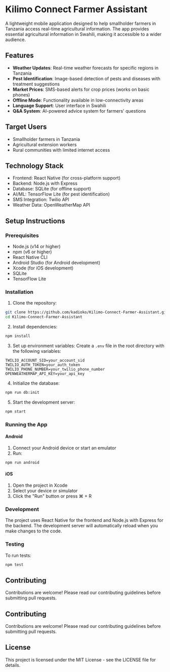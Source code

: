 # Kilimo Connect Farmer Assistant

A lightweight mobile application designed to help smallholder farmers in Tanzania access real-time agricultural information. The app provides essential agricultural information in Swahili, making it accessible to a wider audience.

## Features

- **Weather Updates**: Real-time weather forecasts for specific regions in Tanzania
- **Pest Identification**: Image-based detection of pests and diseases with treatment suggestions
- **Market Prices**: SMS-based alerts for crop prices (works on basic phones)
- **Offline Mode**: Functionality available in low-connectivity areas
- **Language Support**: User interface in Swahili
- **Q&A System**: AI-powered advice system for farmers' questions

## Target Users

- Smallholder farmers in Tanzania
- Agricultural extension workers
- Rural communities with limited internet access

## Technology Stack

- Frontend: React Native (for cross-platform support)
- Backend: Node.js with Express
- Database: SQLite (for offline support)
- AI/ML: TensorFlow Lite (for pest identification)
- SMS Integration: Twilio API
- Weather Data: OpenWeatherMap API

## Setup Instructions

### Prerequisites

- Node.js (v14 or higher)
- npm (v6 or higher)
- React Native CLI
- Android Studio (for Android development)
- Xcode (for iOS development)
- SQLite
- TensorFlow Lite

### Installation

1. Clone the repository:
```bash
git clone https://github.com/kadioko/Kilimo-Connect-Farmer-Assistant.git
cd Kilimo-Connect-Farmer-Assistant
```

2. Install dependencies:
```bash
npm install
```

3. Set up environment variables:
Create a `.env` file in the root directory with the following variables:
```
TWILIO_ACCOUNT_SID=your_account_sid
TWILIO_AUTH_TOKEN=your_auth_token
TWILIO_PHONE_NUMBER=your_twilio_phone_number
OPENWEATHERMAP_API_KEY=your_api_key
```

4. Initialize the database:
```bash
npm run db:init
```

5. Start the development server:
```bash
npm start
```

### Running the App

#### Android
1. Connect your Android device or start an emulator
2. Run:
```bash
npm run android
```

#### iOS
1. Open the project in Xcode
2. Select your device or simulator
3. Click the "Run" button or press ⌘ + R

### Development

The project uses React Native for the frontend and Node.js with Express for the backend. The development server will automatically reload when you make changes to the code.

### Testing

To run tests:
```bash
npm test
```

## Contributing

Contributions are welcome! Please read our contributing guidelines before submitting pull requests.

## Contributing

Contributions are welcome! Please read our contributing guidelines before submitting pull requests.

## License

This project is licensed under the MIT License - see the LICENSE file for details.
